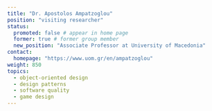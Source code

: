 ```yaml
---
title: "Dr. Apostolos Ampatzoglou"
position: "visiting researcher"
status:
  promoted: false # appear in home page
  former: true # former group member
  new_position: "Associate Professor at University of Macedonia"
contact:
  homepage: "https://www.uom.gr/en/ampatzoglou"
weight: 850
topics:
  - object-oriented design
  - design patterns
  - software quality
  - game design
---
```




